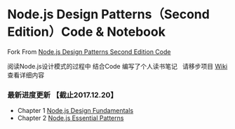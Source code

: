 # Node.js Design Patterns（Second Edition）Code & Notebook

Fork From [Node.js Design Patterns Second Edition Code](https://github.com/PacktPublishing/Node.js_Design_Patterns_Second_Edition_Code)   

阅读Node.js设计模式的过程中 结合Code 编写了个人读书笔记   
请移步项目 [Wiki](https://github.com/xiaowenqiannn/Node.js-Design-Patterns-Code-Notebook/wiki)查看详细内容

### 最新进度更新 【截止2017.12.20】
- Chapter 1 [Node.js Design Fundamentals](https://github.com/xiaowenqiannn/Node.js-Design-Patterns-Code-Notebook/wiki/Chapter--1-Node.js-Design-Fundamentals)
- Chapter 2 [Node.js Essential Patterns](https://github.com/xiaowenqiannn/Node.js-Design-Patterns-Code-Notebook/wiki/Chapter--2--Node.js-Essential-Patterns)
